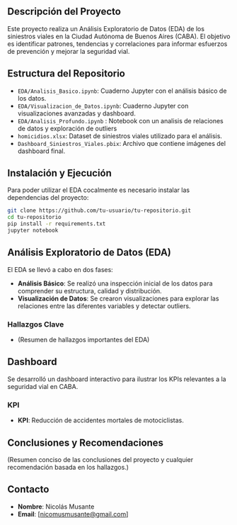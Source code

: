 ## Descripción del Proyecto

Este proyecto realiza un Análisis Exploratorio de Datos (EDA) de los siniestros viales en la Ciudad Autónoma de Buenos Aires (CABA). El objetivo es identificar patrones, tendencias y correlaciones para informar esfuerzos de prevención y mejorar la seguridad vial.

## Estructura del Repositorio

- `EDA/Analisis_Basico.ipynb`: Cuaderno Jupyter con el análisis básico de los datos.
- `EDA/Visualizacion_de_Datos.ipynb`: Cuaderno Jupyter con visualizaciones avanzadas y dashboard.
- `EDA/Analisis_Profundo.ipynb` : Notebook con un analisis de relaciones de datos y exploración de outliers
- `homicidios.xlsx`: Dataset de siniestros viales utilizado para el análisis.
- `Dashboard_Siniestros_Viales.pbix`: Archivo que contiene imágenes del dashboard final.

## Instalación y Ejecución

Para poder utilizar el EDA cocalmente es necesario instalar las dependencias del proyecto:

```bash
git clone https://github.com/tu-usuario/tu-repositorio.git
cd tu-repositorio
pip install -r requirements.txt
jupyter notebook
```

## Análisis Exploratorio de Datos (EDA)

El EDA se llevó a cabo en dos fases:

- **Análisis Básico**: Se realizó una inspección inicial de los datos para comprender su estructura, calidad y distribución.
- **Visualización de Datos**: Se crearon visualizaciones para explorar las relaciones entre las diferentes variables y detectar outliers.

### Hallazgos Clave

- (Resumen de hallazgos importantes del EDA)

## Dashboard

Se desarrolló un dashboard interactivo para ilustrar los KPIs relevantes a la seguridad vial en CABA.


### KPI

- **KPI**: Reducción de accidentes mortales de motociclistas.

## Conclusiones y Recomendaciones

(Resumen conciso de las conclusiones del proyecto y cualquier recomendación basada en los hallazgos.)

## Contacto

- **Nombre**: Nicolás Musante
- **Email**: [nicomusmusante@gmail.com]
